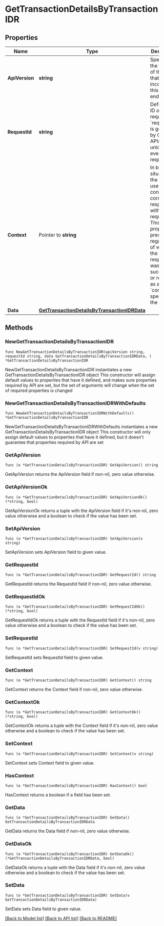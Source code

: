 # GetTransactionDetailsByTransactionIDR

## Properties

Name | Type | Description | Notes
------------ | ------------- | ------------- | -------------
**ApiVersion** | **string** | Specifies the version of the API that incorporates this endpoint. | 
**RequestId** | **string** | Defines the ID of the request. The &#x60;requestId&#x60; is generated by Crypto APIs and it&#39;s unique for every request. | 
**Context** | Pointer to **string** | In batch situations the user can use the context to correlate responses with requests. This property is present regardless of whether the response was successful or returned as an error. &#x60;context&#x60; is specified by the user. | [optional] 
**Data** | [**GetTransactionDetailsByTransactionIDRData**](GetTransactionDetailsByTransactionIDRData.md) |  | 

## Methods

### NewGetTransactionDetailsByTransactionIDR

`func NewGetTransactionDetailsByTransactionIDR(apiVersion string, requestId string, data GetTransactionDetailsByTransactionIDRData, ) *GetTransactionDetailsByTransactionIDR`

NewGetTransactionDetailsByTransactionIDR instantiates a new GetTransactionDetailsByTransactionIDR object
This constructor will assign default values to properties that have it defined,
and makes sure properties required by API are set, but the set of arguments
will change when the set of required properties is changed

### NewGetTransactionDetailsByTransactionIDRWithDefaults

`func NewGetTransactionDetailsByTransactionIDRWithDefaults() *GetTransactionDetailsByTransactionIDR`

NewGetTransactionDetailsByTransactionIDRWithDefaults instantiates a new GetTransactionDetailsByTransactionIDR object
This constructor will only assign default values to properties that have it defined,
but it doesn't guarantee that properties required by API are set

### GetApiVersion

`func (o *GetTransactionDetailsByTransactionIDR) GetApiVersion() string`

GetApiVersion returns the ApiVersion field if non-nil, zero value otherwise.

### GetApiVersionOk

`func (o *GetTransactionDetailsByTransactionIDR) GetApiVersionOk() (*string, bool)`

GetApiVersionOk returns a tuple with the ApiVersion field if it's non-nil, zero value otherwise
and a boolean to check if the value has been set.

### SetApiVersion

`func (o *GetTransactionDetailsByTransactionIDR) SetApiVersion(v string)`

SetApiVersion sets ApiVersion field to given value.


### GetRequestId

`func (o *GetTransactionDetailsByTransactionIDR) GetRequestId() string`

GetRequestId returns the RequestId field if non-nil, zero value otherwise.

### GetRequestIdOk

`func (o *GetTransactionDetailsByTransactionIDR) GetRequestIdOk() (*string, bool)`

GetRequestIdOk returns a tuple with the RequestId field if it's non-nil, zero value otherwise
and a boolean to check if the value has been set.

### SetRequestId

`func (o *GetTransactionDetailsByTransactionIDR) SetRequestId(v string)`

SetRequestId sets RequestId field to given value.


### GetContext

`func (o *GetTransactionDetailsByTransactionIDR) GetContext() string`

GetContext returns the Context field if non-nil, zero value otherwise.

### GetContextOk

`func (o *GetTransactionDetailsByTransactionIDR) GetContextOk() (*string, bool)`

GetContextOk returns a tuple with the Context field if it's non-nil, zero value otherwise
and a boolean to check if the value has been set.

### SetContext

`func (o *GetTransactionDetailsByTransactionIDR) SetContext(v string)`

SetContext sets Context field to given value.

### HasContext

`func (o *GetTransactionDetailsByTransactionIDR) HasContext() bool`

HasContext returns a boolean if a field has been set.

### GetData

`func (o *GetTransactionDetailsByTransactionIDR) GetData() GetTransactionDetailsByTransactionIDRData`

GetData returns the Data field if non-nil, zero value otherwise.

### GetDataOk

`func (o *GetTransactionDetailsByTransactionIDR) GetDataOk() (*GetTransactionDetailsByTransactionIDRData, bool)`

GetDataOk returns a tuple with the Data field if it's non-nil, zero value otherwise
and a boolean to check if the value has been set.

### SetData

`func (o *GetTransactionDetailsByTransactionIDR) SetData(v GetTransactionDetailsByTransactionIDRData)`

SetData sets Data field to given value.



[[Back to Model list]](../README.md#documentation-for-models) [[Back to API list]](../README.md#documentation-for-api-endpoints) [[Back to README]](../README.md)


